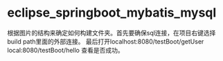 # eclipse_springboot_mybatis_mysql
根据图片的结构来确定如何构建文件夹。首先要确保sql连接，在项目右键选择build path里面的外部连接。
最后打开localhost:8080/testBoot/getUser
local:8080/testBoot/hello
查看是否成功。
